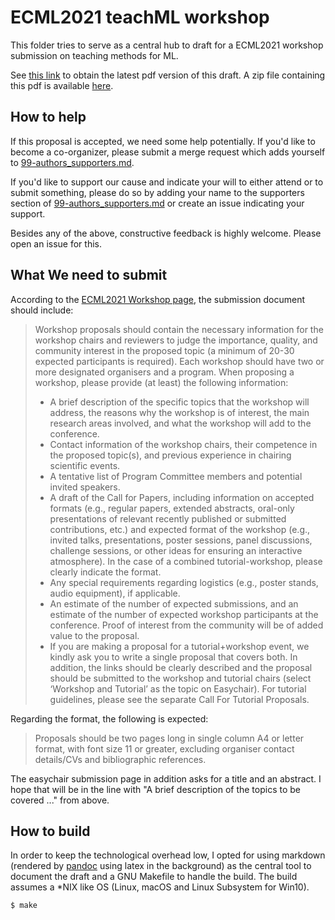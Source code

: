 # ECML2021 teachML workshop

This folder tries to serve as a central hub to draft for a ECML2021 workshop submission on teaching methods for ML. 

See [this link](https://gitlab.com/psteinb/icml2020-teachml-workshop/-/jobs/artifacts/master/browse?job=compile_pdf) to obtain the latest pdf version of this draft. A zip file containing this pdf is available [here](https://gitlab.com/psteinb/icml2020-teachml-workshop/-/jobs/artifacts/master/browse?job=compile_pdf).

## How to help

If this proposal is accepted, we need some help potentially. If you'd like to become a co-organizer, please submit a merge request which adds yourself to [99-authors_supporters.md](99-authors_supporters.md). 

If you'd like to support our cause and indicate your will to either attend or to submit something, please do so by adding your name to the supporters section of [99-authors_supporters.md](99-authors_supporters.md) or create an issue indicating your support.

Besides any of the above, constructive feedback is highly welcome. Please open an issue for this.

## What We need to submit

According to the [ECML2021 Workshop page](https://2021.ecmlpkdd.org/?page_id=1603), the submission document should include:

> Workshop proposals should contain the necessary information for the workshop chairs and reviewers to judge the importance, quality, and community interest in the proposed topic (a minimum of 20-30 expected participants is required). Each workshop should have two or more designated organisers and a program. When proposing a workshop, please provide (at least) the following information:
> 
> * A brief description of the specific topics that the workshop will address, the reasons why the workshop is of interest, the main research areas involved, and what the workshop will add to the conference.
> * Contact information of the workshop chairs, their competence in the proposed topic(s), and previous experience in chairing scientific events. 
> * A tentative list of Program Committee members and potential invited speakers.
> * A draft of the Call for Papers, including information on accepted formats (e.g., regular papers, extended abstracts, oral-only presentations of relevant recently published or submitted contributions, etc.) and expected format of the workshop (e.g., invited talks, presentations, poster sessions, panel discussions, challenge sessions, or other ideas for ensuring an interactive atmosphere). In the case of a combined tutorial-workshop, please clearly indicate the format.
> * Any special requirements regarding logistics (e.g., poster stands, audio equipment), if applicable.
> * An estimate of the number of expected submissions, and an estimate of the number of expected workshop participants at the conference. Proof of interest from the community will be of added value to the proposal.
> * If you are making a proposal for a tutorial+workshop event, we kindly ask you to write a single proposal that covers both. In addition, the links should be clearly described and the proposal should be submitted to the workshop and tutorial chairs (select ‘Workshop and Tutorial’ as the topic on Easychair). For tutorial guidelines, please see the separate Call For Tutorial Proposals.

Regarding the format, the following is expected:

> Proposals should be two pages long in single column A4 or letter format, with font size 11 or greater, excluding organiser contact details/CVs and bibliographic references.

The easychair submission page in addition asks for a title and an abstract. I hope that will be in the line with "A brief description of the topics to be covered ..." from above.

## How to build

In order to keep the technological overhead low, I opted for using markdown (rendered by [pandoc](https://pandoc.org) using latex in the background) as the central tool to document the draft and a GNU Makefile to handle the build. The build assumes a *NIX like OS (Linux, macOS and Linux Subsystem for Win10).

``` shell
$ make 
```


